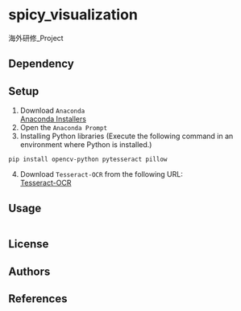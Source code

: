 # spicy_visualization
海外研修_Project
## Dependency

## Setup
1. Download `Anaconda`<br>
[Anaconda Installers](https://www.anaconda.com/download/success)
2. Open the `Anaconda Prompt`
3. Installing Python libraries
(Execute the following command in an environment where Python is installed.)
```
pip install opencv-python pytesseract pillow
```
4. Download `Tesseract-OCR` from the following URL:<br>
[Tesseract-OCR](https://github.com/UB-Mannheim/tesseract/wiki)
## Usage
```

```
## License
## Authors
## References

